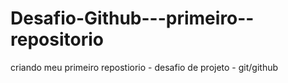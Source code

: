 # Desafio-Github---primeiro--repositorio
criando meu primeiro repostiorio - desafio de projeto - git/github
